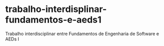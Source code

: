 # trabalho-interdisplinar-fundamentos-e-aeds1
Trabalho interdisciplinar entre Fundamentos de Engenharia de Software e AEDs I
